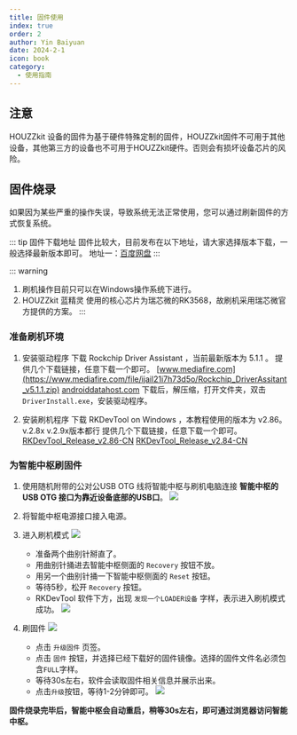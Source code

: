 ```yaml
---
title: 固件使用
index: true
order: 2
author: Yin Baiyuan
date: 2024-2-1
icon: book
category:
  - 使用指南
---
```


## 注意
HOUZZkit 设备的固件为基于硬件特殊定制的固件，HOUZZkit固件不可用于其他设备，其他第三方的设备也不可用于HOUZZkit硬件。否则会有损坏设备芯片的风险。


## 固件烧录

如果因为某些严重的操作失误，导致系统无法正常使用，您可以通过刷新固件的方式恢复系统。

::: tip 固件下载地址 
固件比较大，目前发布在以下地址，请大家选择版本下载，一般选择最新版本即可。
地址一：[百度网盘](https://pan.baidu.com/s/1uH4C5_rmPRciLv5-Yr_etw?pwd=8888)
:::

::: warning 
1. 刷机操作目前只可以在Windows操作系统下进行。
2. HOUZZkit 蓝精灵 使用的核心芯片为瑞芯微的RK3568，故刷机采用瑞芯微官方提供的方案。
:::

### 准备刷机环境
1. 安装驱动程序
   下载 Rockchip Driver Assistant ，当前最新版本为 5.1.1 。
   提供几个下载链接，任意下载一个即可。
   [www.mediafire.com](https://www.mediafire.com/file/ijail21i7h73d5o/Rockchip_DriverAssitant_v5.1.1.zip)
   [androiddatahost.com](https://androiddatahost.com/wp-content/uploads/Rockchip_DriverAssitant_v5.1.1.zip)
   下载后，解压缩，打开文件夹，双击 `DriverInstall.exe`，安装驱动程序。

2. 安装刷机程序
   下载 RKDevTool on Windows ，本教程使用的版本为 v2.86。 v.2.8x v.2.9x版本都行
    提供几个下载链接，任意下载一个即可。
    [RKDevTool_Release_v2.86-CN](https://dl.radxa.com/tools/windows/RKDevTool_Release_v2.86.zip)
    [RKDevTool_Release_v2.84-CN](https://meta.box.lenovo.com/v/link/view/02755469abfe4930a3425742d8d31ea2)

### 为智能中枢刷固件
1. 使用随机附带的公对公USB OTG 线将智能中枢与刷机电脑连接
   **智能中枢的 USB OTG 接口为靠近设备底部的USB口**。
      ![](/assets/image/houzzkit/houzzkit_f1_otg_wire.jpeg)
    

2. 将智能中枢电源接口接入电源。

3. 进入刷机模式
      ![](/assets/image/started/houzzkit_f1_right_side_2.jpg)
    - 准备两个曲别针掰直了。
    - 用曲别针捅进去智能中枢侧面的 `Recovery` 按钮不放。
    - 用另一个曲别针捅一下智能中枢侧面的 `Reset` 按钮。
    - 等待5秒，松开 `Recovery` 按钮。
    - RKDevTool 软件下方，出现 `发现一个LOADER设备` 字样，表示进入刷机模式成功。
      ![](/assets/image/started/houzzkit_started_step_6.jpg)
  
4. 刷固件
      ![](/assets/image/started/houzzkit_started_step_7.jpg)
    - 点击 `升级固件` 页签。
    - 点击 `固件` 按钮，并选择已经下载好的固件镜像。选择的固件文件名必须包含`FULL`字样。
    - 等待30s左右，软件会读取固件相关信息并展示出来。
    - 点击`升级`按钮，等待1-2分钟即可。
      ![](/assets/image/started/houzzkit_started_step_8.jpg)

**固件烧录完毕后，智能中枢会自动重启，稍等30s左右，即可通过浏览器访问智能中枢。**